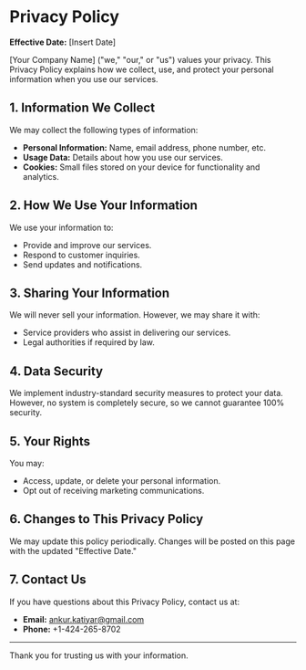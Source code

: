# Privacy Policy

**Effective Date:** [Insert Date]

[Your Company Name] ("we," "our," or "us") values your privacy. This Privacy Policy explains how we collect, use, and protect your personal information when you use our services.

## 1. Information We Collect
We may collect the following types of information:
- **Personal Information:** Name, email address, phone number, etc.
- **Usage Data:** Details about how you use our services.
- **Cookies:** Small files stored on your device for functionality and analytics.

## 2. How We Use Your Information
We use your information to:
- Provide and improve our services.
- Respond to customer inquiries.
- Send updates and notifications.

## 3. Sharing Your Information
We will never sell your information. However, we may share it with:
- Service providers who assist in delivering our services.
- Legal authorities if required by law.

## 4. Data Security
We implement industry-standard security measures to protect your data. However, no system is completely secure, so we cannot guarantee 100% security.

## 5. Your Rights
You may:
- Access, update, or delete your personal information.
- Opt out of receiving marketing communications.

## 6. Changes to This Privacy Policy
We may update this policy periodically. Changes will be posted on this page with the updated "Effective Date."

## 7. Contact Us
If you have questions about this Privacy Policy, contact us at:
- **Email:** ankur.katiyar@gmail.com
- **Phone:** +1-424-265-8702

---

Thank you for trusting us with your information.

